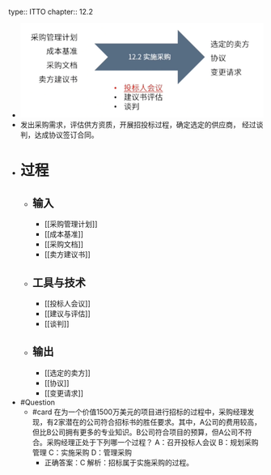 type:: ITTO
chapter:: 12.2

- ![image.png](../assets/image_1748227702698_0.png)
- 发出采购需求，评估供方资质，开展招投标过程，确定选定的供应商， 经过谈判，达成协议签订合同。
- # 过程
	- ## 输入
		- [[采购管理计划]]
		- [[成本基准]]
		- [[采购文档]]
		- [[卖方建议书]]
	- ## 工具与技术
		- [[投标人会议]]
		- [[建议与评估]]
		- [[谈判]]
	- ## 输出
		- [[选定的卖方]]
		- [[协议]]
		- [[变更请求]]
- #Question
	- #card 在为一个价值1500万美元的项目进行招标的过程中，采购经理发现，有2家潜在的公司符合招标书的胜任要求。其中，A公司的费用较高，但比B公司拥有更多的专业知识。B公司符合项目的预算，但A公司不符合。采购经理正处于下列哪一个过程？
	  A：召开投标人会议
	  B：规划采购管理
	  C：实施采购
	  D：管理采购
		- 正确答案：C
		  解析：招标属于实施采购的过程。